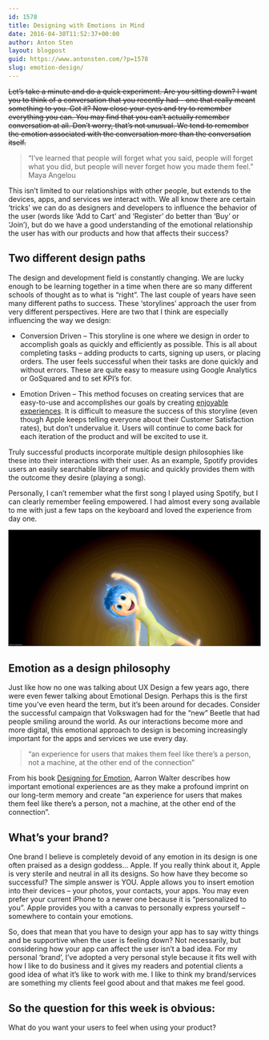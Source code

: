 ```yaml
---
id: 1578
title: Designing with Emotions in Mind
date: 2016-04-30T11:52:37+00:00
author: Anton Sten
layout: blogpost
guid: https://www.antonsten.com/?p=1578
slug: emotion-design/
---
```

~~Let’s take a minute and do a quick experiment. Are you sitting down? I want you to think of a conversation that you recently had &#8211; one that really meant something to you. Got it? Now close your eyes and try to remember everything you can. You may find that you can’t actually remember conversation at all. Don’t worry, that’s not unusual. We tend to remember the emotion associated with the conversation more than the conversation itself.~~

> “I&#8217;ve learned that people will forget what you said, people will forget what you did, but people will never forget how you made them feel.”<br>Maya Angelou

This isn’t limited to our relationships with other people, but extends to the devices, apps, and services we interact with. We all know there are certain ‘tricks’ we can do as designers and developers to influence the behavior of the user (words like ‘Add to Cart’ and ‘Register’ do better than ‘Buy’ or ‘Join’), but do we have a good understanding of the emotional relationship the user has with our products and how that affects their success?

## Two different design paths

The design and development field is constantly changing. We are lucky enough to be learning together in a time when there are so many different schools of thought as to what is “right”. The last couple of years have seen many different paths to success. These ‘storylines’ approach the user from very different perspectives. Here are two that I think are especially influencing the way we design:

* Conversion Driven &#8211; This storyline is one where we design in order to accomplish goals as quickly and efficiently as possible. This is all about completing tasks &#8211; adding products to carts, signing up users, or placing orders. The user feels successful when their tasks are done quickly and without errors. These are quite easy to measure using Google Analytics or GoSquared and to set KPI’s for.

* Emotion Driven &#8211; This method focuses on creating services that are easy-to-use and accomplishes our goals by creating <a href="https://www.antonsten.com/the-extra-effort-for-great-ux/" target="_blank">enjoyable experiences</a>. It is difficult to measure the success of this storyline (even though Apple keeps telling everyone about their Customer Satisfaction rates), but don’t undervalue it. Users will continue to come back for each iteration of the product and will be excited to use it.

Truly successful products incorporate multiple design philosophies like these into their interactions with their user. As an example, Spotify provides users an easily searchable library of music and quickly provides them with the outcome they desire (playing a song).

Personally, I can’t remember what the first song I played using Spotify, but I can clearly remember feeling empowered. I had almost every song available to me with just a few taps on the keyboard and loved the experience from day one.

![Designing happy emotions](/images/image.gif)

## Emotion as a design philosophy

Just like how no one was talking about UX Design a few years ago, there were even fewer talking about Emotional Design. Perhaps this is the first time you’ve even heard the term, but it’s been around for decades. Consider the successful campaign that Volkswagen had for the “new” Beetle that had people smiling around the world. As our interactions become more and more digital, this emotional approach to design is becoming increasingly important for the apps and services we use every day.

> “an experience for users that makes them feel like there’s a person, not a machine, at the other end of the connection”

From his book <a href="https://abookapart.com/products/designing-for-emotion" target="_blank">Designing for Emotion</a>, Aarron Walter describes how important emotional experiences are as they make a profound imprint on our long-term memory and create “an experience for users that makes them feel like there’s a person, not a machine, at the other end of the connection”.

## What&#8217;s your brand?

One brand I believe is completely devoid of any emotion in its design is one often praised as a design goddess… Apple. If you really think about it, Apple is very sterile and neutral in all its designs. So how have they become so successful? The simple answer is YOU. Apple allows you to insert emotion into their devices &#8211; your photos, your contacts, your apps. You may even prefer your current iPhone to a newer one because it is “personalized to you”. Apple provides you with a canvas to personally express yourself &#8211; somewhere to contain your emotions.

So, does that mean that you have to design your app has to say witty things and be supportive when the user is feeling down? Not necessarily, but considering how your app can affect the user isn’t a bad idea. For my personal ‘brand’, I’ve adopted a very personal style because it fits well with how I like to do business and it gives my readers and potential clients a good idea of what it’s like to work with me. I like to think my brand/services are something my clients feel good about and that makes me feel good.

## So the question for this week is obvious:<br>
What do you want your users to feel when using your product?
